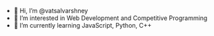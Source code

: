 - 👋 Hi, I’m @vatsalvarshney
- 👀 I’m interested in Web Development and Competitive Programming
- 🌱 I’m currently learning JavaScript, Python, C++
<!---
vatsalvarshney/vatsalvarshney is a ✨ special ✨ repository because its `README.md` (this file) appears on your GitHub profile.
You can click the Preview link to take a look at your changes.
--->
